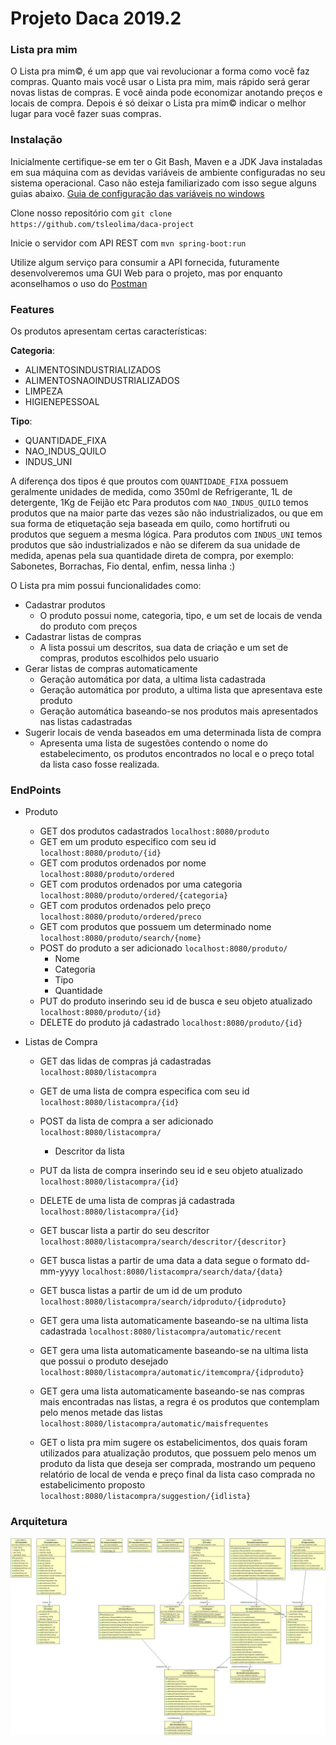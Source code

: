# Projeto Daca 2019.2
### Lista pra mim 

O Lista pra mim©, é um app que vai revolucionar a forma como você faz compras. Quanto mais você usar o Lista pra mim, mais rápido será gerar novas listas de compras. E você ainda pode economizar anotando preços e locais de compra. Depois é só deixar o Lista pra mim© indicar o melhor lugar para você fazer suas compras.

### Instalação
Inicialmente certifique-se em ter o Git Bash, Maven e a JDK Java instaladas em sua máquina com as devidas variáveis de ambiente configuradas no seu sistema operacional.
Caso não esteja familiarizado com isso segue alguns guias abaixo.
[Guia de configuração das variáveis no windows](https://www.mkyong.com/maven/how-to-install-maven-in-windows/)

Clone nosso repositório com 
`git clone https://github.com/tsleolima/daca-project`

Inicie o servidor com API REST com
`mvn spring-boot:run`

Utilize algum serviço para consumir a API fornecida, futuramente desenvolveremos uma GUI Web para o projeto, mas por enquanto aconselhamos o uso do [Postman](https://www.getpostman.com/)

### Features

Os produtos apresentam certas características:

**Categoria**:
- ALIMENTOSINDUSTRIALIZADOS
- ALIMENTOSNAOINDUSTRIALIZADOS
- LIMPEZA
- HIGIENEPESSOAL 

**Tipo**:
- QUANTIDADE_FIXA 
- NAO_INDUS_QUILO
- INDUS_UNI

A diferença dos tipos é que proutos com `QUANTIDADE_FIXA` possuem geralmente unidades de medida, como 350ml de Refrigerante, 1L de detergente, 1Kg de Feijão etc
Para produtos com `NAO_INDUS_QUILO` temos produtos que na maior parte das vezes são não industrializados, ou que em sua forma de etiquetação seja baseada em quilo, como hortifruti ou produtos que seguem a mesma lógica.
Para produtos com `INDUS_UNI` temos produtos que são industrializados e não se diferem da sua unidade de medida, apenas pela sua quantidade direta de compra, por exemplo: Sabonetes, Borrachas, Fio dental, enfim, nessa linha :)  

O Lista pra mim possui funcionalidades como:
- Cadastrar produtos 
    - O produto possui nome, categoria, tipo, e um set de locais de venda do produto com preços
- Cadastrar listas de compras
    - A lista possui um descritos, sua data de criação e um set de compras, produtos escolhidos pelo usuario
- Gerar listas de compras automaticamente
    - Geração automática por data, a ultima lista cadastrada
    - Geração automática por produto, a ultima lista que apresentava este produto
    - Geração automática baseando-se nos produtos mais apresentados nas listas cadastradas
- Sugerir locais de venda baseados em uma determinada lista de compra
    - Apresenta uma lista de sugestões contendo o nome do estabelecimento, os produtos encontrados no local e o preço total da lista caso fosse realizada.

### EndPoints 
- Produto
    - GET dos produtos cadastrados `localhost:8080/produto`
    - GET em um produto especifico com seu id `localhost:8080/produto/{id}`
    - GET com produtos ordenados por nome `localhost:8080/produto/ordered`
    - GET com produtos ordenados por uma categoria `localhost:8080/produto/ordered/{categoria}`
    - GET com produtos ordenados pelo preço `localhost:8080/produto/ordered/preco`
    - GET com produtos que possuem um determinado nome `localhost:8080/produto/search/{nome}`
    - POST do produto a ser adicionado `localhost:8080/produto/`
        - Nome
        - Categoria
        - Tipo 
        - Quantidade
    - PUT do produto inserindo seu id de busca e seu objeto atualizado `localhost:8080/produto/{id}`
    - DELETE do produto já cadastrado `localhost:8080/produto/{id}`
    
- Listas de Compra
    - GET das lidas de compras já cadastradas `localhost:8080/listacompra`
    - GET de uma lista de compra especifica com seu id `localhost:8080/listacompra/{id}`
    - POST da lista de compra a ser adicionado `localhost:8080/listacompra/`
        - Descritor da lista
    - PUT da lista de compra inserindo seu id e seu objeto atualizado `localhost:8080/listacompra/{id}`
    - DELETE de uma lista de compras já cadastrada `localhost:8080/listacompra/{id}`
    - GET buscar lista a partir do seu descritor `localhost:8080/listacompra/search/descritor/{descritor}`
    - GET busca listas a partir de uma data a data segue o formato dd-mm-yyyy `localhost:8080/listacompra/search/data/{data}`
    - GET busca listas a partir de um id de um produto `localhost:8080/listacompra/search/idproduto/{idproduto}` 

    - GET gera uma lista automaticamente baseando-se na ultima lista cadastrada `localhost:8080/listacompra/automatic/recent`
    - GET gera uma lista automaticamente baseando-se na ultima lista que possui o produto desejado `localhost:8080/listacompra/automatic/itemcompra/{idproduto}`
    - GET gera uma lista automaticamente baseando-se nas compras mais encontradas nas listas, a regra é os produtos que contemplam pelo menos metade das listas `localhost:8080/listacompra/automatic/maisfrequentes`
    - GET o lista pra mim sugere os estabelicimentos, dos quais foram utilizados para atualização produtos, que possuem pelo menos um produto da lista que deseja ser comprada, mostrando um pequeno relatório de local de venda e preço final da lista caso comprada no estabelicimento proposto `localhost:8080/listacompra/suggestion/{idlista}`
    

### Arquitetura

![](https://raw.githubusercontent.com/tsleolima/daca-project/master/assets/ListaPraMim-Diagram.jpg)
